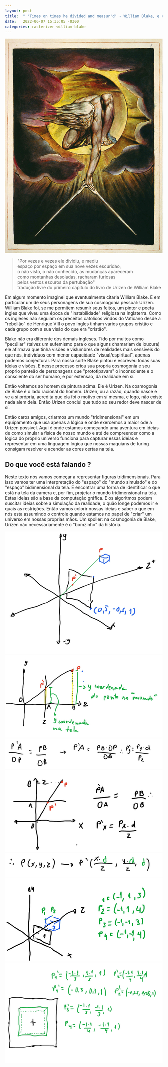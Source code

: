 ```yaml
---
layout: post
title:  " 'Times on times he divided and measur'd' - William Blake, e como projetar os objetos da terceira dimensão"
date:   2022-06-07 15:35:05 -0300
categories: rasterizer william-blake
---
```



![Urizen realizando com seu compasso a primeira mensura do mundo manifesto](/images/rasterizer/perspectiva/urizen.jpg)
>"Por vezes e vezes ele dividiu, e mediu<br>
> espaço por espaço em sua nove vezes escuridao,<br>
> o não visto, o não conhecido, as mudanças apareceram<br>
> como montanhas desoladas, racharam furiosas<br>
> pelos ventos escuros da pertubação"<br>
> tradução livre do primeiro capitulo do livro de Urizen de William Blake

Em algum momento imaginei que eventualmente citaria William Blake. E em particular um de seus personagens de sua cosmogonia pessoal: Urizen. 
William Blake foi, se me permitem resumir seus feitos, um pintor e poeta ingles que viveu uma época de "instabilidade" religiosa na Inglaterra. Como os ingleses não seguiam os preceitos catolicos vindos do Vaticano desde a "rebelião" de Henrique VIII o povo ingles tinham varios grupos cristão e cada grupo com a sua visão do que era "cristão". 

Blake não era diferente dos demais ingleses. Tido por muitos como "pecúliar" (talvez um eufemismo para o que alguns chamariam de loucura) ele afirmava que tinha visões e vislumbres de realidades mais sensíveis do que nós, individuos com menor capacidade "visual/espiritual", apenas podemos conjecturar. Para nossa sorte Blake pintou e escreveu todas suas ideias e visões. E nesse processo criou sua propria cosmogonia e seu proprio panteão de personagens que "prototipavam" o inconsciente e o consciente do ser humano, e por extensao, da realidade em sí. 

Então voltamos ao homem da pintura acima. Ele é Urizen. Na cosmogonia de Blake é o lado racional do homem. Urizen, ou a razão, quando nasce e ve a sí própria, acredita que ela foi o motivo em sí mesma, e logo, não existe nada alem dela. Então Urizen conclui que tudo ao seu redor deve nascer de sí. 

Então caros amigos, criarmos um mundo "tridimensional" em um equipamento que usa apenas a lógica é onde exercemos a maior óde a Urizen possivel. Aqui é onde estamos começando uma aventura em ideias de como simular a fisica de nosso mundo e até de compreender como a logica do próprio universo funciona para capturar essas ideias e representar em uma linguagem lógica que nossas maquians de turing consigam resolver e acender as cores certas na tela. 

## Do que você está falando ?
Neste texto nós vamos começar a representar figuras tridimensionais. Para isso vamos ter uma interpretação do "espaço" do "mundo simulado" e do "espaço" bidimensional da tela. E encontrar uma forma de identificar o que está na tela da camera e, por fim, projetar o mundo tridimensional na tela.
Estas ideias são a base da computação gráfica. E os algoritmos podem suscitar ideias sobre a simulação da realidade, o quão longe podemos ir e quais as restrições. Então vamos colorir nossas ideias e saber o que em nós esta assumindo o controle quando estamos no papel de "criar" um universo em nossas proprias mãos. Um spoiler: na cosmogonia de Blake, Urizen não necessariamente é o "bomzinho" da história.



![Image](/images/rasterizer/perspectiva/perspectiva-1-1.jpg)
![Image](/images/rasterizer/perspectiva/perspectiva-2-1.jpg)
![Image](/images/rasterizer/perspectiva/perspectiva-3-1.jpg)
![Image](/images/rasterizer/perspectiva/perspectiva-4-1.jpg)
![Image](/images/rasterizer/perspectiva/perspectiva-5-1.jpg)
![Image](/images/rasterizer/perspectiva/perspectiva-6-1.jpg)
![Image](/images/rasterizer/perspectiva/perspectiva-7-1.jpg)

